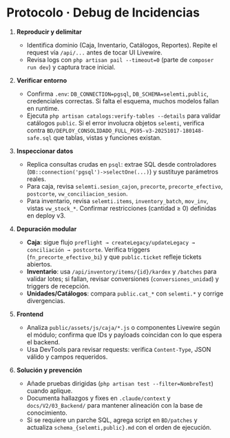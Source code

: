 # Protocolo · Debug de Incidencias

1. **Reproducir y delimitar**
   - Identifica dominio (Caja, Inventario, Catálogos, Reportes). Repite el request vía `/api/...` antes de tocar UI Livewire.
   - Revisa logs con `php artisan pail --timeout=0` (parte de `composer run dev`) y captura trace inicial.

2. **Verificar entorno**
   - Confirma `.env`: `DB_CONNECTION=pgsql`, `DB_SCHEMA=selemti,public`, credenciales correctas. Si falta el esquema, muchos modelos fallan en runtime.
   - Ejecuta `php artisan catalogs:verify-tables --details` para validar catálogos `public`. Si el error involucra objetos `selemti`, verifica contra `BD/DEPLOY_CONSOLIDADO_FULL_PG95-v3-20251017-180148-safe.sql` que tablas, vistas y funciones existan.

3. **Inspeccionar datos**
   - Replica consultas crudas en `psql`: extrae SQL desde controladores (`DB::connection('pgsql')->selectOne(...)`) y sustituye parámetros reales.
   - Para caja, revisa `selemti.sesion_cajon`, `precorte`, `precorte_efectivo`, `postcorte`, `vw_conciliacion_sesion`.
   - Para inventario, revisa `selemti.items`, `inventory_batch`, `mov_inv`, vistas `vw_stock_*`. Confirmar restricciones (cantidad ≥ 0) definidas en deploy v3.

4. **Depuración modular**
   - **Caja**: sigue flujo `preflight → createLegacy/updateLegacy → conciliación → postcorte`. Verifica triggers (`fn_precorte_efectivo_bi`) y que `public.ticket` refleje tickets abiertos.
   - **Inventario**: usa `/api/inventory/items/{id}/kardex` y `/batches` para validar lotes; si fallan, revisar conversiones (`conversiones_unidad`) y triggers de recepción.
   - **Unidades/Catálogos**: compara `public.cat_*` con `selemti.*` y corrige divergencias.

5. **Frontend**
   - Analiza `public/assets/js/caja/*.js` o componentes Livewire según el módulo; confirma que IDs y payloads coincidan con lo que espera el backend.
   - Usa DevTools para revisar requests: verifica `Content-Type`, JSON válido y campos requeridos.

6. **Solución y prevención**
   - Añade pruebas dirigidas (`php artisan test --filter=NombreTest`) cuando aplique.
   - Documenta hallazgos y fixes en `.claude/context` y `docs/V2/03_Backend/` para mantener alineación con la base de conocimiento.
   - Si se requiere un parche SQL, agrega script en `BD/patches` y actualiza `schema_{selemti,public}.md` con el orden de ejecución.
